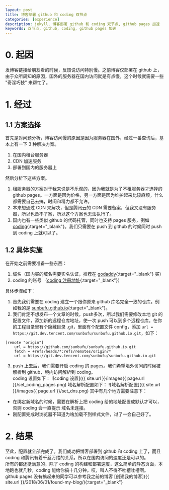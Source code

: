 ```yaml
---
layout: post
title: 博客部署 github 和 coding 双节点
categories: [experience]
description: jekyll, 博客部署 github 和 coding 双节点, github pages 加速
keywords: 双节点, github, coding, github pages 加速
---
```


# 0. 起因
发博客链接给朋友看的时候，反馈说访问特别慢。之前博客仅部署在 github 上，由于众所周知的原因，国外的服务器在国内访问就是有点慢，这个时候就需要一些 "奇淫巧技" 来帮忙了。

# 1. 经过
## 1.1 方案选择
首先是对问题分析，博客访问慢的原因是因为服务器在国外，经过一番查询后，基本上有一下 3 种解决方案。
1. 在国内租台服务器
2. CDN 加速服务
3. 部署到国内的服务器上  

然后分析下这些方案。
1. 租服务器的方案对于我来说是不乐观的，因为我就是为了不租服务器才选择的 github pages。一方面是因为价格，另一方面是因为维护起来比较麻烦，什么都需要自己去搞，时间和精力都不允许。
2. 本来想通过 CDN 来解决，但是腾讯云的 CDN 需要备案，但我又没有服务器，所以也备不了案，所以这个方案也无法执行了。
3. 国内也有一些类似 github 的代码托管，同时也支持 pages 服务，例如 [coding](https://coding.net/){:target="_blank"}。我们只需要在 push 到 github 的时候同时 push 到 coding 上就可以了。

## 1.2 具体实施
在开始之前需要准备一些东西：
1. 域名（国内买的域名需要实名认证，推荐在 [godaddy](https://www.godaddy.com/){:target="_blank"} 买）
2. coding 的账号 （[coding 注册地址](https://dev.tencent.com/login){:target="_blank"}）

具体步骤如下：
1. 首先我们需要在 coding 建立一个跟你原来 github 库名完全一致的仓库。例如我的是 [sunbufu.github.io](https://dev.tencent.com/u/sunbufu/p/sunbufu.github.io/git){:target="_blank"}。
2. 我们肯定不想发布一个文章的时候，push多次，所以我们需要修改本地 git 的配置文件，添加新的远程仓库地址，使一次 push 可以到多个远程仓库。在你的工程目录里有个隐藏目录 .git，里面有个配置文件 config，添加 `url = https://git.dev.tencent.com/sunbufu/sunbufu.github.io.git`，如下：
```
[remote "origin"]
	url = https://github.com/sunbufu/sunbufu.github.io.git
	fetch = +refs/heads/*:refs/remotes/origin/*
	url = https://git.dev.tencent.com/sunbufu/sunbufu.github.io.git
```
3.  push 上去后，我们需要开启 coding 的 pages。我们希望境外访问的时候被解析到 github，境内访问解析到 coding。  
coding 设置如下：
![coding 设置]({{ site.url }}/images{{ page.url }}/set_coding_pages.png)
域名解析配置如下：
![域名解析配置]({{ site.url }}/images{{ page.url }}/set_dns.png)
其中有几个地方需要注意下：
+ 在绑定新域名的时候，需要在解析上把 coding 给的地址配置成默认才可以，否则 coding 会一直提示 域名未连接。
+ 刚配置完成时浏览器不知道为啥加载不到样式文件，过了一会自己好了。

# 2. 结果
至此，配置就全部完成了。我们成功把博客部署到 github 和 coding 上了，而且 coding 和腾讯有着千丝万缕的关系，所以在国内访问的速度还是可以的。  
所有的都还挺满意的，除了 coding 的构建和部署速度，这么简单的静态页面，本地跑也就几秒，coding 能给你搞十几分钟。哎，叫人不得不吐槽吐槽啊。  
github pages 没有搞起来的同学可以参考我之前的博客 [创建我的博客]({{ site.url }}/2018/06/01/found-my-blog/){:target="_blank"}

